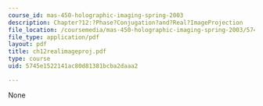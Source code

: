 ```yaml
---
course_id: mas-450-holographic-imaging-spring-2003
description: Chapter?12:?Phase?Conjugation?and?Real?ImageProjection
file_location: /coursemedia/mas-450-holographic-imaging-spring-2003/5745e1522141ac80d81381bcba2daaa2_ch12realimageproj.pdf
file_type: application/pdf
layout: pdf
title: ch12realimageproj.pdf
type: course
uid: 5745e1522141ac80d81381bcba2daaa2

---
```

None